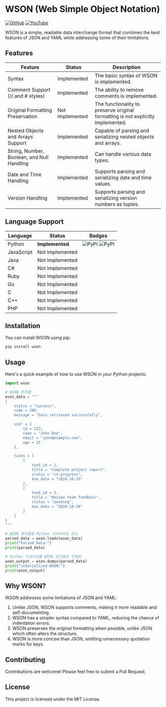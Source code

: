 # WSON (Web Simple Object Notation)

[![GitHub](https://img.shields.io/github/license/LunaStev/wson)](https://mit-license.org/)
[![YouTube](https://img.shields.io/badge/YouTube-LunaStev-red.svg?logo=youtube)](https://www.youtube.com/@luna-bee)

WSON is a simple, readable data interchange format that combines the best features of JSON and YAML while addressing some of their limitations.

## Features

| Feature                                    | Status      | Description                                |
|--------------------------------------------|-------------|--------------------------------------------|
| Syntax                                     | Implemented | The basic syntax of WSON is implemented.  |
| Comment Support (// and # styles)          | Implemented | The ability to remove comments is implemented. |
| Original Formatting Preservation           | Not Implemented | The functionality to preserve original formatting is not explicitly implemented. |
| Nested Objects and Arrays Support          | Implemented | Capable of parsing and serializing nested objects and arrays. |
| String, Number, Boolean, and Null Handling | Implemented | Can handle various data types.             |
| Date and Time Handling                     | Implemented | Supports parsing and serializing date and time values. |
| Version Handling	                          | Implemented | Supports parsing and serializing version numbers as tuples. |
## Language Support

| Language                       | Status         | Badges                      |
|-------------------------------|----------------|-----------------------------|
| Python                        | **Implemented**     | ![PyPI](https://img.shields.io/pypi/v/wson.svg) ![PyPI](https://img.shields.io/pypi/pyversions/wson.svg) |
| JavaScript                    | Not Implemented  |                             |
| Java                          | Not Implemented  |                             |
| C#                            | Not Implemented  |                             |
| Ruby                          | Not Implemented  |                             |
| Go                            | Not Implemented  |                             |
| C                             | Not Implemented  |                             |
| C++                           | Not Implemented  |                             |
| PHP                           | Not Implemented  |                             |

## Installation

You can install WSON using pip:

```bash
pip install wson
```

## Usage

Here's a quick example of how to use WSON in your Python projects:

```python
import wson

# WSON 문자열
wson_data = """
{
    status = "success",
    code = 200,
    message = "Data retrieved successfully",

    user = {
        id = 123,
        name = "John Doe",
        email = "john@example.com",
        age = 25
    },

    tasks = [
        {
            task_id = 1,
            title = "Complete project report",
            status = "in-progress",
            due_date = "2024-10-15"
        },
        {
            task_id = 2,
            title = "Review team feedback",
            status = "pending",
            due_date = "2024-10-20"
        }
    ]
}
"""

# WSON 문자열을 Python 딕셔너리로 파싱
parsed_data = wson.loads(wson_data)
print("Parsed Data:")
print(parsed_data)

# Python 딕셔너리를 WSON 문자열로 직렬화
wson_output = wson.dumps(parsed_data)
print("\nSerialized WSON:")
print(wson_output)
```

## Why WSON?

WSON addresses some limitations of JSON and YAML:

1. Unlike JSON, WSON supports comments, making it more readable and self-documenting.
2. WSON has a simpler syntax compared to YAML, reducing the chance of indentation errors.
3. WSON preserves the original formatting when possible, unlike JSON which often alters the structure.
4. WSON is more concise than JSON, omitting unnecessary quotation marks for keys.

## Contributing

Contributions are welcome! Please feel free to submit a Pull Request.

## License

This project is licensed under the MIT License.
